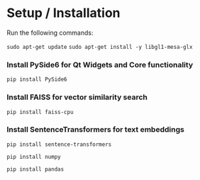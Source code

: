 # Setup / Installation

Run the following commands:

```sudo apt-get update```
```sudo apt-get install -y libgl1-mesa-glx```

### Install PySide6 for Qt Widgets and Core functionality
```pip install PySide6```

### Install FAISS for vector similarity search
```pip install faiss-cpu```

### Install SentenceTransformers for text embeddings
```pip install sentence-transformers```

```pip install numpy```

```pip install pandas```
